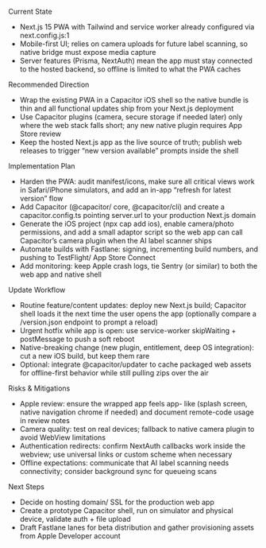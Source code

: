  Current State

  - Next.js 15 PWA with
  Tailwind and service worker
  already configured via
  next.config.js:1
  - Mobile-first UI; relies
  on camera uploads for future
  label scanning, so native
  bridge must expose media
  capture
  - Server features (Prisma,
  NextAuth) mean the app
  must stay connected to the
  hosted backend, so offline
  is limited to what the PWA
  caches

  Recommended Direction

  - Wrap the existing PWA in
  a Capacitor iOS shell so the
  native bundle is thin and
  all functional updates ship
  from your Next.js deployment
  - Use Capacitor plugins
  (camera, secure storage if
  needed later) only where the
  web stack falls short; any
  new native plugin requires
  App Store review
  - Keep the hosted Next.js
  app as the live source of
  truth; publish web releases
  to trigger “new version
  available” prompts inside
  the shell

  Implementation Plan

  - Harden the PWA: audit
  manifest/icons, make sure
  all critical views work in
  Safari/iPhone simulators,
  and add an in-app “refresh
  for latest version” flow
  - Add Capacitor (@capacitor/
  core, @capacitor/cli) and
  create a capacitor.config.ts
  pointing server.url to your
  production Next.js domain
  - Generate the iOS project
  (npx cap add ios), enable
  camera/photo permissions,
  and add a small adaptor
  script so the web app can
  call Capacitor’s camera
  plugin when the AI label
  scanner ships
  - Automate builds with
  Fastlane: signing,
  incrementing build numbers,
  and pushing to TestFlight/
  App Store Connect
  - Add monitoring: keep Apple
  crash logs, tie Sentry (or
  similar) to both the web app
  and native shell

  Update Workflow

  - Routine feature/content
  updates: deploy new Next.js
  build; Capacitor shell loads
  it the next time the user
  opens the app (optionally
  compare a /version.json
  endpoint to prompt a reload)
  - Urgent hotfix while app
  is open: use service-worker
  skipWaiting + postMessage to
  push a soft reboot
  - Native-breaking change
  (new plugin, entitlement,
  deep OS integration): cut
  a new iOS build, but keep
  them rare
  - Optional: integrate
  @capacitor/updater to cache
  packaged web assets for
  offline-first behavior while
  still pulling zips over
  the air

  Risks & Mitigations

  - Apple review: ensure
  the wrapped app feels app-
  like (splash screen, native
  navigation chrome if needed)
  and document remote-code
  usage in review notes
  - Camera quality: test on
  real devices; fallback to
  native camera plugin to
  avoid WebView limitations
  - Authentication redirects:
  confirm NextAuth callbacks
  work inside the webview; use
  universal links or custom
  scheme when necessary
  - Offline expectations:
  communicate that AI label
  scanning needs connectivity;
  consider background sync for
  queueing scans

  Next Steps

  - Decide on hosting domain/
  SSL for the production web
  app
  - Create a prototype
  Capacitor shell, run on
  simulator and physical
  device, validate auth +
  file upload
  - Draft Fastlane lanes for
  beta distribution and gather
  provisioning assets from
  Apple Developer account